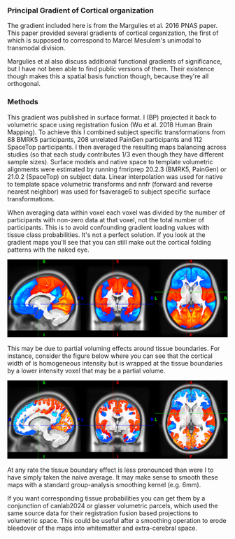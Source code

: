 ### Principal Gradient of Cortical organization

The gradient included here is from the Margulies et al. 2016 PNAS paper. This
paper provided several gradients of cortical organization, the first of which
is supposed to correspond to Marcel Mesulem's unimodal to transmodal division.

Margulies et al also discuss additional functional gradients of significance,
but I have not been able to find public versions of them. Their existence
though makes this a spatial basis function though, because they're all
orthogonal.

### Methods

This gradient was published in surface format. I (BP) projected it back to
volumetric space using registration fusion (Wu et al. 2018 Human Brain 
Mapping). To achieve this I combined subject specific transformations from
88 BMRK5 participants, 208 unrelated PainGen participants and 112 SpaceTop 
participants. I then averaged the resulting maps balancing across studies (so 
that each study contributes 1/3 even though they have different sample sizes). 
Surface models and native space to template volumetric alignments were 
estimated by running fmriprep 20.2.3 (BMRK5, PainGen) or 21.0.2 (SpaceTop) on 
subject data. Linear interpolation was used for native to template space 
volumetric transforms and nnfr (forward and reverse nearest neighbor) was 
used for fsaverage6 to subject specific surface transformations.

When averaging data within voxel each voxel was divided by the number of 
participants with non-zero data at that voxel, not the total number of 
participants. This is to avoid confounding gradient loading values with tissue 
class probabilities. It's not a perfect solution. If you look at the gradient
maps you'll see that you can still make out the cortical folding patterns with
the naked eye. 

![example_surface_projection](extras/MNI152NLin6Asym_slice.png)

This may be due to partial voluming effects around tissue boundaries. For
instance, consider the figure below where you can see that the cortical width
of is homogeneous intensity but is wrapped at the tissue boundaries by a 
lower intensity voxel that may be a partial volume. 

![example_surface_projection](extras/example_segmentation.png)

At any rate the tissue boundary effect is less pronounced than were I to have
simply taken the naive average. It may make sense to smooth these maps with
a standard group-analysis smoothing kernel (e.g. 6mm).

If you want corresponding tissue probabilities you can get them by a 
conjunction of canlab2024 or glasser volumetric parcels, which used the same 
source data for their registration fusion based projections to volumetric 
space. This could be useful after a smoothing operation to erode bleedover 
of the maps into whitematter and extra-cerebral space.
